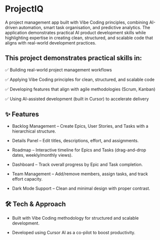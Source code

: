 # ProjectIQ
A project management app built with Vibe Coding principles, combining AI-driven automation, smart task organisation, and predictive analytics. The application demonstrates practical AI product development skills while highlighting expertise in creating clean, structured, and scalable code that aligns with real-world development practices.
## This project demonstrates practical skills in:

✅ Building real-world project management workflows

✅ Applying Vibe Coding principles for clean, structured, and scalable code

✅ Developing features that align with agile methodologies (Scrum, Kanban)

✅ Using AI-assisted development (built in Cursor) to accelerate delivery

## ✨ Features

+ Backlog Management – Create Epics, User Stories, and Tasks with a hierarchical structure.

+ Details Panel – Edit titles, descriptions, effort, and assignments.

+ Roadmap – Interactive timeline for Epics and Tasks (drag-and-drop dates, weekly/monthly views).

+ Dashboard – Track overall progress by Epic and Task completion.

+ Team Management – Add/remove members, assign tasks, and track effort capacity.

+ Dark Mode Support – Clean and minimal design with proper contrast.
  
## 🛠️ Tech & Approach

+ Built with Vibe Coding methodology for structured and scalable development.

+ Developed using Cursor AI as a co-pilot to boost productivity.

